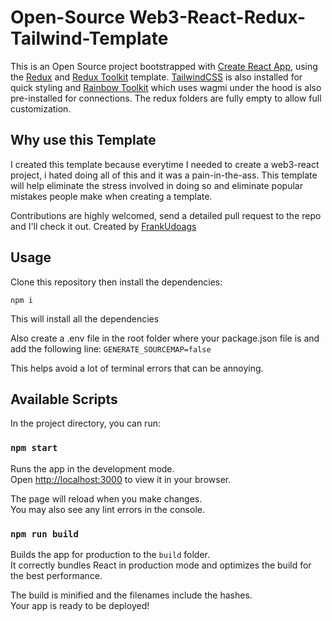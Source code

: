 # Open-Source Web3-React-Redux-Tailwind-Template

This is an Open Source project bootstrapped with [Create React App](https://github.com/facebook/create-react-app), using the [Redux](https://redux.js.org/) and [Redux Toolkit](https://redux-toolkit.js.org/) template.
[TailwindCSS](https://tailwindcss.com/docs) is also installed for quick styling and [Rainbow Toolkit](https://www.rainbowkit.com/) which uses wagmi under the hood is also pre-installed for connections.
The redux folders are fully empty to allow full customization.


## Why use this Template
I created this template because everytime I needed to create a web3-react project, i hated doing all of this and it was a pain-in-the-ass. This template will help eliminate the stress involved in doing so and eliminate popular mistakes people make when creating a template.

Contributions are highly welcomed, send a detailed pull request to the repo and I'll check it out.
Created by [FrankUdoags](https://github.com/frankudoags)


## Usage
Clone this repository then install the dependencies: 

```npm i```

This will install all the dependencies

Also create a .env file in the root folder where your package.json file is and add the following line: 
`GENERATE_SOURCEMAP=false`

This helps avoid a lot of terminal errors that can be annoying.


## Available Scripts

In the project directory, you can run:

### `npm start`

Runs the app in the development mode.\
Open [http://localhost:3000](http://localhost:3000) to view it in your browser.

The page will reload when you make changes.\
You may also see any lint errors in the console.

### `npm run build`

Builds the app for production to the `build` folder.\
It correctly bundles React in production mode and optimizes the build for the best performance.

The build is minified and the filenames include the hashes.\
Your app is ready to be deployed!

